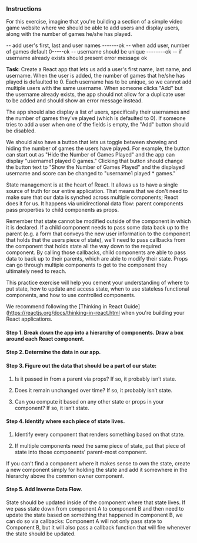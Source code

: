 ### Instructions

For this exercise, imagine that you're building a section of a simple video game
website where we should be able to add users and display users, along with the
number of games he/she has played.

-- add user's first, last and user names -------ok
-- when add user, number of games default 0-----ok
-- username should be unique --------ok
-- if username already exists should present error message ok

**Task**: Create a React app that lets us add a user's first name, last name, and
username. When the user is added, the number of games that he/she has played is
defaulted to 0. Each username has to be unique, so we cannot add multiple users
with the same username. When someone clicks "Add" but the username already
exists, the app should not allow for a duplicate user to be added and should
show an error message instead.




The app should also display a list of users, specifically their usernames
and the number of games they've played (which is defaulted to 0). If someone
tries to add a user when one of the fields is empty, the "Add" button should
be disabled.




We should also have a button that lets us toggle between showing and hiding
the number of games the users have played. For example, the button can start
out as "Hide the Number of Games Played" and the app can display "username1
played 0 games." Clicking that button should change the button text to
"Show the Number of Games Played" and the displayed username and score can be
changed to "username1 played \* games."








State management is at the heart of React. It allows us to have a single source
of truth for our entire application. That means that we don't need to make sure
that our data is synched across multiple components; React does it for us. It
happens via unidirectional data flow: parent components pass properties to
child components as props.

Remember that state cannot be modified outside of the component in which it is
declared. If a child component needs to pass some data back up to the parent (e.g. a
form that conveys the new user information to the component that holds that the
users piece of state), we'll need to pass callbacks from the component that holds
state all the way down to the required component. By calling those callbacks, child
components are able to pass data to back up to their parents, which are able to
modify their state. Props can go through multiple components to get to the
component they ultimately need to reach.

This practice exercise will help you cement your understanding of where to put
state, how to update and access state, when to use stateless functional
components, and how to use controlled components.

We recommend following the [Thinking in React Guide](https://reactjs.org/docs/thinking-in-react.html when you're building your
React applications.

#### Step 1. Break down the app into a hierarchy of components. Draw a box around each React component.

#### Step 2. Determine the data in our app.

#### Step 3. Figure out the data that should be a part of our state:

1.  Is it passed in from a parent via props? If so, it probably isn’t state.

2.  Does it remain unchanged over time? If so, it probably isn’t state.

3.  Can you compute it based on any other state or props in your component?
    If so, it isn’t state.

#### Step 4. Identify where each piece of state lives.

1.  Identify every component that renders something based on that state.

2.  If multiple components need the same piece of state, put that piece of state into those components' parent-most component.

If you can’t find a component where it makes sense to own the state, create
a new component simply for holding the state and add it somewhere in the
hierarchy above the common owner component.

#### Step 5. Add Inverse Data Flow.

State should be updated inside of the component where that state lives.
If we pass state down from component A to component B and then need to update
the state based on something that happened in component B, we can do so via
callbacks: Component A will not only pass state to Component B, but it will
also pass a callback function that will fire whenever the state should be updated.
